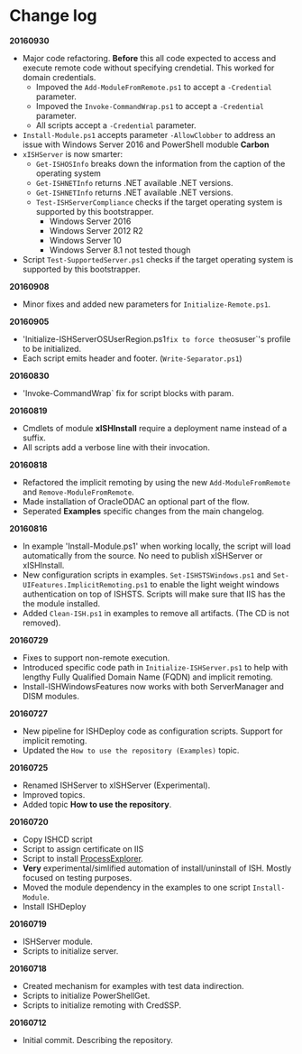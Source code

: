 # Change log

**20160930**

- Major code refactoring. **Before** this all code expected to access and execute remote code without specifying crendetial. This worked for domain credentials. 
  - Impoved the `Add-ModuleFromRemote.ps1` to accept a `-Credential` parameter. 
  - Impoved the `Invoke-CommandWrap.ps1` to accept a `-Credential` parameter. 
  - All scripts accept a `-Credential` parameter.
- `Install-Module.ps1` accepts parameter `-AllowClobber` to address an issue with Windows Server 2016 and PowerShell moduble **Carbon**
- `xISHServer` is now smarter:
  - `Get-ISHOSInfo` breaks down the information from the caption of the operating system
  - `Get-ISHNETInfo` returns .NET available .NET versions.
  - `Get-ISHNETInfo` returns .NET available .NET versions.
  - `Test-ISHServerCompliance` checks if the target operating system is supported by this bootstrapper.
    - Windows Server 2016
    - Windows Server 2012 R2
    - Windows Server 10
    - Windows Server 8.1 not tested though
- Script `Test-SupportedServer.ps1` checks if the target operating system is supported by this bootstrapper.

**20160908**

- Minor fixes and added new parameters for `Initialize-Remote.ps1`.

**20160905**

- 'Initialize-ISHServerOSUserRegion.ps1` fix to force the `osuser`'s profile to be initialized.
- Each script emits header and footer. (`Write-Separator.ps1`)

**20160830**

- 'Invoke-CommandWrap` fix for script blocks with param.

**20160819**

- Cmdlets of module **xISHInstall** require a deployment name instead of a suffix.
- All scripts add a verbose line with their invocation.

**20160818**

- Refactored the implicit remoting by using the new `Add-ModuleFromRemote` and `Remove-ModuleFromRemote`.
- Made installation of OracleODAC an optional part of the flow.
- Seperated **Examples** specific changes from the main changelog.  

**20160816**

- In example 'Install-Module.ps1' when working locally, the script will load automatically from the source. No need to publish xISHServer or xISHInstall.
- New configuration scripts in examples. `Set-ISHSTSWindows.ps1` and `Set-UIFeatures.ImplicitRemoting.ps1` to enable the light weight windows authentication on top of ISHSTS. Scripts will make sure that IIS has the the module installed.
- Added `Clean-ISH.ps1` in examples to remove all artifacts. (The CD is not removed).

**20160729**

- Fixes to support non-remote execution.
- Introduced specific code path in `Initialize-ISHServer.ps1` to help with lengthy Fully Qualified Domain Name (FQDN) and implicit remoting.
- Install-ISHWindowsFeatures now works with both ServerManager and DISM modules. 

**20160727**

- New pipeline for ISHDeploy code as configuration scripts. Support for implicit remoting.
- Updated the `How to use the repository (Examples)` topic.

**20160725**

- Renamed ISHServer to xISHServer (Experimental).
- Improved topics.
- Added topic **How to use the repository**.

**20160720**

- Copy ISHCD script
- Script to assign certificate on IIS
- Script to install [ProcessExplorer](https://technet.microsoft.com/en-us/sysinternals/processexplorer.aspx).
- **Very** experimental/simlified automation of install/uninstall of ISH. Mostly focused on testing purposes.
- Moved the module dependency in the examples to one script `Install-Module`.
- Install ISHDeploy

**20160719**

- ISHServer module.
- Scripts to initialize server.

**20160718**

- Created mechanism for examples with test data indirection.
- Scripts to initialize PowerShellGet.
- Scripts to initialize remoting with CredSSP.

**20160712**

- Initial commit. Describing the repository.